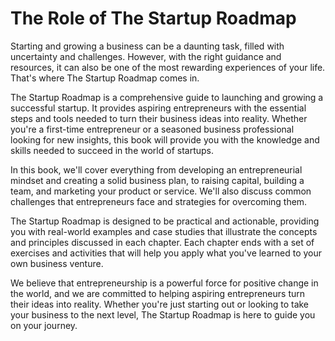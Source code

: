 The Role of The Startup Roadmap
=============================================

Starting and growing a business can be a daunting task, filled with uncertainty and challenges. However, with the right guidance and resources, it can also be one of the most rewarding experiences of your life. That's where The Startup Roadmap comes in.

The Startup Roadmap is a comprehensive guide to launching and growing a successful startup. It provides aspiring entrepreneurs with the essential steps and tools needed to turn their business ideas into reality. Whether you're a first-time entrepreneur or a seasoned business professional looking for new insights, this book will provide you with the knowledge and skills needed to succeed in the world of startups.

In this book, we'll cover everything from developing an entrepreneurial mindset and creating a solid business plan, to raising capital, building a team, and marketing your product or service. We'll also discuss common challenges that entrepreneurs face and strategies for overcoming them.

The Startup Roadmap is designed to be practical and actionable, providing you with real-world examples and case studies that illustrate the concepts and principles discussed in each chapter. Each chapter ends with a set of exercises and activities that will help you apply what you've learned to your own business venture.

We believe that entrepreneurship is a powerful force for positive change in the world, and we are committed to helping aspiring entrepreneurs turn their ideas into reality. Whether you're just starting out or looking to take your business to the next level, The Startup Roadmap is here to guide you on your journey.
